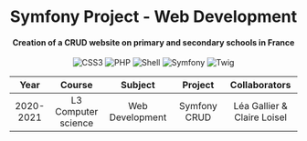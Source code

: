 <p align="center">
  <h1 align="center">Symfony Project - Web Development</h1>
  <h4 align="center">Creation of a CRUD website on primary and secondary schools in France</h4>
</p>

<p align="center">
  <img alt="CSS3" src="https://img.shields.io/badge/-CSS3-0068BA?style=flat&logo=css3&logoColor=white" />
  <img alt="PHP" src="https://img.shields.io/badge/-PHP-7377AD?style=flat&logo=php&logoColor=white" />
  <img alt="Shell" src="https://img.shields.io/badge/-Shell-121011?style=flat&logo=gnu-bash&logoColor=white" />
  <img alt="Symfony" src="https://img.shields.io/badge/-Symfony-000000?style=flat&logo=symfony&logoColor=white" />
  <img alt="Twig" src="https://img.shields.io/badge/-Twig-BCCF27?style=flat&logo=twig&logoColor=white" />
</p>

<table>
    <thead>
        <tr>
            <th width="150px">Year</th>
            <th width="150px">Course</th>
            <th width="300px">Subject</th>
            <th width="300px">Project</th>
            <th width="350px">Collaborators</th>
        </tr>
    </thead>
    <tbody>
        <tr>
        <td align="center">2020-2021</td>
        <td align="center">L3 Computer science</td>
        <td align="center">Web Development</td>
        <td align="center">Symfony CRUD</td>
        <td align="center">Léa Gallier & Claire Loisel</td>
        </tr>
    </tbody>
</table>
